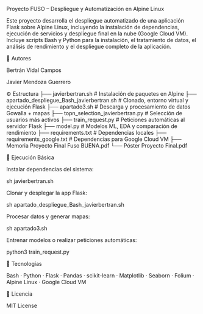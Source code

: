 Proyecto FUSO – Despliegue y Automatización en Alpine Linux

Este proyecto desarrolla el despliegue automatizado de una aplicación Flask sobre Alpine Linux, incluyendo la instalación de dependencias, ejecución de servicios y despliegue final en la nube (Google Cloud VM).
Incluye scripts Bash y Python para la instalación, el tratamiento de datos, el análisis de rendimiento y el despliegue completo de la aplicación.

🧠 Autores

Bertrán Vidal Campos

Javier Mendoza Guerrero

⚙️ Estructura
├── javierbertran.sh                    # Instalación de paquetes en Alpine
├── apartado_despliegue_Bash_javierbertran.sh  # Clonado, entorno virtual y ejecución Flask
├── apartado3.sh                         # Descarga y procesamiento de datos Gowalla + mapas
├── topn_selection_javierbertran.py      # Selección de usuarios más activos
├── train_request.py                     # Peticiones automáticas al servidor Flask
├── model.py                             # Modelos ML, EDA y comparación de rendimiento
├── requirements.txt                     # Dependencias locales
├── requirements_google.txt              # Dependencias para Google Cloud VM
├── Memoria Proyecto Final Fuso BUENA.pdf
└── Póster Proyecto Final.pdf

🚀 Ejecución Básica

Instalar dependencias del sistema:

sh javierbertran.sh


Clonar y desplegar la app Flask:

sh apartado_despliegue_Bash_javierbertran.sh


Procesar datos y generar mapas:

sh apartado3.sh


Entrenar modelos o realizar peticiones automáticas:

python3 train_request.py

🧩 Tecnologías

Bash · Python · Flask · Pandas · scikit-learn · Matplotlib · Seaborn · Folium · Alpine Linux · Google Cloud VM

📄 Licencia

MIT License